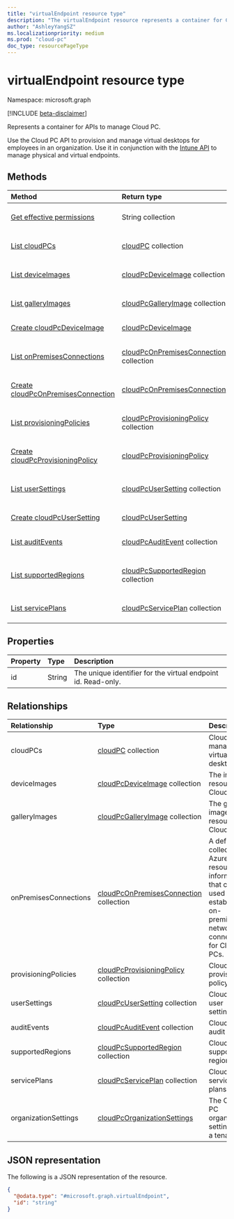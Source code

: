 ```yaml
---
title: "virtualEndpoint resource type"
description: "The virtualEndpoint resource represents a container for Cloud PC management functionality."
author: "AshleyYangSZ"
ms.localizationpriority: medium
ms.prod: "cloud-pc"
doc_type: resourcePageType
---
```


# virtualEndpoint resource type

Namespace: microsoft.graph

[!INCLUDE [beta-disclaimer](../../includes/beta-disclaimer.md)]

Represents a container for APIs to manage Cloud PC.

Use the Cloud PC API to provision and manage virtual desktops for employees in an organization. Use it in conjunction with the [Intune API](../resources/intune-graph-overview.md) to manage physical and virtual endpoints.

## Methods

|Method|Return type|Description|
|:---|:---|:---|
|[Get effective permissions](../api/virtualendpoint-geteffectivepermissions.md)|String collection|View the effective permissions of the currently authenticated user.|
|[List cloudPCs](../api/virtualendpoint-list-cloudpcs.md)|[cloudPC](../resources/cloudpc.md) collection|List properties and relationships of the [cloudPC](../resources/cloudpc.md) objects.|
|[List deviceImages](../api/virtualendpoint-list-deviceimages.md)|[cloudPcDeviceImage](../resources/cloudpcdeviceimage.md) collection|List the properties and relationships of [cloudPcDeviceImage](../resources/cloudpcdeviceimage.md) objects.|
|[List galleryImages](../api/virtualendpoint-list-galleryimages.md)|[cloudPcGalleryImage](../resources/cloudpcgalleryimage.md) collection|List the properties and relationships of [cloudPcGalleryImage](../resources/cloudpcgalleryimage.md) objects.|
|[Create cloudPcDeviceImage](../api/virtualendpoint-post-deviceimages.md)|[cloudPcDeviceImage](../resources/cloudpcdeviceimage.md)|Create a new [cloudPcDeviceImage](../resources/cloudpcdeviceimage.md) object.|
|[List onPremisesConnections](../api/virtualendpoint-list-onpremisesconnections.md)|[cloudPcOnPremisesConnection](../resources/cloudpconpremisesconnection.md) collection|List properties and relationships of the [cloudPcOnPremisesConnection](../resources/cloudpconpremisesconnection.md) objects.|
|[Create cloudPcOnPremisesConnection](../api/virtualendpoint-post-onpremisesconnections.md)|[cloudPcOnPremisesConnection](../resources/cloudpconpremisesconnection.md)|Create a new [cloudPcOnPremisesConnection](../resources/cloudpconpremisesconnection.md) object.|
|[List provisioningPolicies](../api/virtualendpoint-list-provisioningpolicies.md)|[cloudPcProvisioningPolicy](../resources/cloudpcprovisioningpolicy.md) collection|List properties and relationships of the [cloudPcProvisioningPolicy](../resources/cloudpcprovisioningpolicy.md) objects.|
|[Create cloudPcProvisioningPolicy](../api/virtualendpoint-post-provisioningpolicies.md)|[cloudPcProvisioningPolicy](../resources/cloudpcprovisioningpolicy.md)|Create a new [cloudPcProvisioningPolicy](../resources/cloudpcprovisioningpolicy.md) object.|
|[List userSettings](../api/virtualendpoint-list-usersettings.md)|[cloudPcUserSetting](../resources/cloudpcusersetting.md) collection|Get the cloudPcUserSetting resources from the userSettings navigation property.|
|[Create cloudPcUserSetting](../api/virtualendpoint-post-usersettings.md)|[cloudPcUserSetting](../resources/cloudpcusersetting.md)|Create a new cloudPcUserSetting object.|
|[List auditEvents](../api/virtualendpoint-list-auditevents.md)|[cloudPcAuditEvent](../resources/cloudpcauditevent.md) collection|List properties and relationships of the [cloudPcAuditEvent](../resources/cloudpcauditevent.md) objects.|
|[List supportedRegions](../api/virtualendpoint-list-supportedregions.md)|[cloudPcSupportedRegion](../resources/cloudpcsupportedregion.md) collection|List properties and relationships of the [cloudPcSupportedRegion](../resources/cloudpcsupportedregion.md) objects.|
|[List servicePlans](../api/virtualendpoint-list-serviceplans.md)|[cloudPcServicePlan](../resources/cloudpcserviceplan.md) collection|List properties and relationships of the [cloudPcServicePlan](../resources/cloudpcserviceplan.md) objects.|

## Properties

|Property|Type|Description|
|:---|:---|:---|
|id|String|The unique identifier for the virtual endpoint id. Read-only.|

## Relationships

|Relationship|Type|Description|
|:---|:---|:---|
|cloudPCs|[cloudPC](../resources/cloudpc.md) collection|Cloud managed virtual desktops.|
|deviceImages|[cloudPcDeviceImage](../resources/cloudpcdeviceimage.md) collection|The image resource on Cloud PC.|
|galleryImages|[cloudPcGalleryImage](../resources/cloudpcgalleryimage.md) collection|The gallery image resource on Cloud PC.|
|onPremisesConnections|[cloudPcOnPremisesConnection](../resources/cloudpconpremisesconnection.md) collection|A defined collection of Azure resource information that can be used to establish on-premises network connectivity for Cloud PCs.|
|provisioningPolicies|[cloudPcProvisioningPolicy](../resources/cloudpcprovisioningpolicy.md) collection|Cloud PC provisioning policy.|
|userSettings|[cloudPcUserSetting](../resources/cloudpcusersetting.md) collection|Cloud PC user settings. |
|auditEvents|[cloudPcAuditEvent](../resources/cloudpcauditevent.md) collection|Cloud PC audit event.|
|supportedRegions|[cloudPcSupportedRegion](../resources/cloudpcsupportedregion.md) collection|Cloud PC supported regions.|
|servicePlans|[cloudPcServicePlan](../resources/cloudpcserviceplan.md) collection|Cloud PC service plans.|
|organizationSettings|[cloudPcOrganizationSettings](../resources/cloudpcorganizationsettings.md) |The Cloud PC organization settings for a tenant. |

## JSON representation

The following is a JSON representation of the resource.
<!-- {
  "blockType": "resource",
  "keyProperty": "id",
  "@odata.type": "microsoft.graph.virtualEndpoint",
  "openType": false
}
-->

``` json
{
  "@odata.type": "#microsoft.graph.virtualEndpoint",
  "id": "string"
}
```

